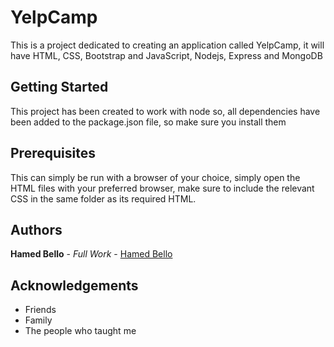 # YelpCamp
This is a project dedicated to creating an application called YelpCamp, it will have HTML, CSS, Bootstrap and JavaScript, Nodejs, Express and MongoDB
## Getting Started
This project has been created to work with node so, all dependencies have been added to the package.json file, so make sure you install them
## Prerequisites
This can simply be run with a browser of your choice, simply open the HTML files with your preferred browser,
make sure to include the relevant CSS in the same folder as its required HTML.
## Authors
**Hamed Bello** - *Full Work* - [Hamed Bello](https://github.com/hamed4321)
## Acknowledgements
* Friends
* Family
* The people who taught me
